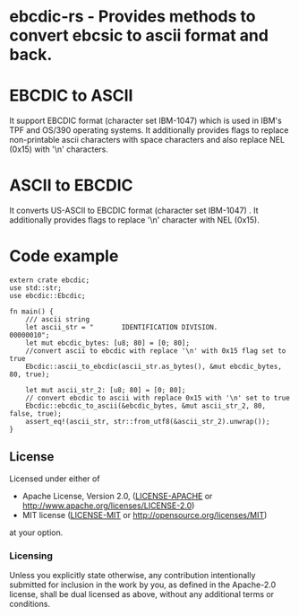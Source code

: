 # ebcdic-rs - Provides methods to convert ebcsic to ascii format and back.

# EBCDIC to ASCII
 It support EBCDIC format (character set IBM-1047) which is used in IBM's TPF and OS/390 operating systems.
 It additionally provides flags to replace non-printable ascii characters with
 space characters and also replace NEL (0x15) with '\n' characters.
 
 # ASCII to EBCDIC  
 It converts US-ASCII to  EBCDIC format (character set IBM-1047) .
 It additionally provides flags to replace '\n' character with NEL (0x15).

 # Code example

 ```
 extern crate ebcdic;
 use std::str;
 use ebcdic::Ebcdic;

 fn main() {
     /// ascii string
     let ascii_str = "       IDENTIFICATION DIVISION.                                         00000010";
     let mut ebcdic_bytes: [u8; 80] = [0; 80];
     //convert ascii to ebcdic with replace '\n' with 0x15 flag set to true
     Ebcdic::ascii_to_ebcdic(ascii_str.as_bytes(), &mut ebcdic_bytes, 80, true);
     
     let mut ascii_str_2: [u8; 80] = [0; 80];
     // convert ebcdic to ascii with replace 0x15 with '\n' set to true
     Ebcdic::ebcdic_to_ascii(&ebcdic_bytes, &mut ascii_str_2, 80, false, true);
     assert_eq!(ascii_str, str::from_utf8(&ascii_str_2).unwrap());
 }
 ```


 ## License

Licensed under either of

 * Apache License, Version 2.0, ([LICENSE-APACHE](LICENSE-APACHE) or http://www.apache.org/licenses/LICENSE-2.0)
 * MIT license ([LICENSE-MIT](LICENSE-MIT) or http://opensource.org/licenses/MIT)

at your option.

### Licensing

Unless you explicitly state otherwise, any contribution intentionally submitted
for inclusion in the work by you, as defined in the Apache-2.0 license, shall be
dual licensed as above, without any additional terms or conditions.